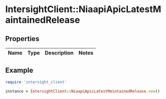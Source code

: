 # IntersightClient::NiaapiApicLatestMaintainedRelease

## Properties

| Name | Type | Description | Notes |
| ---- | ---- | ----------- | ----- |

## Example

```ruby
require 'intersight_client'

instance = IntersightClient::NiaapiApicLatestMaintainedRelease.new()
```

